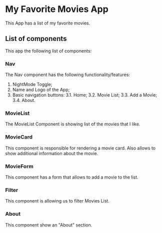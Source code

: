 # My Favorite Movies App

This App has a list of my favorite movies.

## List of components

This app the following list of components:

### Nav

The Nav component has the following functionality/features:

1. NightMode Toggle;
2. Name and Logo of the App;
3. Basic navigation buttons:
   3.1. Home;
   3.2. Movie List;
   3.3. Add a Movie;
   3.4. About.

### MovieList

The MovieList Component is showing list of the movies that I like.

### MovieCard

This component is responsible for rendering a movie card. Also allows to show additional information about the movie.

### MovieForm

This component has a form that allows to add a movie to the list.

### Filter

This component is allowing us to filter Movies List.

### About

This component show an "About" section.

